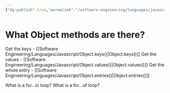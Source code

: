 ```yaml
---
{"dg-publish":true,"permalink":"/software-engineering/languages/javascript/what-object-methods-are-there/","tags":["code/javascript"],"created":"2023-07-19T07:23:30.468-05:00","updated":"2023-09-05T14:46:14.440-05:00"}
---
```


# What Object methods are there?
Get the keys - [[Software Engineering/Languages/Javascript/Object.keys()\|Object.keys()]]
Get the values - [[Software Engineering/Languages/Javascript/Object.values()\|Object.values()]]
Get the whole entry - [[Software Engineering/Languages/Javascript/Object.entries()\|Object.entries()]]

What is a for...in loop?
What is a for...of loop?
